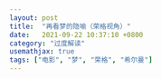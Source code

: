 ```yaml
---
layout: post
title:  "再看梦的隐喻（荣格视角）"
date:   2021-09-22 10:37:10 +0800
category: "过度解读"
usemathjax: true
tags: ["电影", "梦", "荣格", "希尔曼"]
---
```


